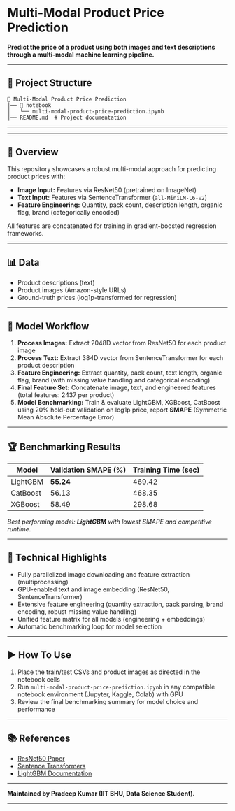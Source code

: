# Multi-Modal Product Price Prediction

**Predict the price of a product using both images and text descriptions through a multi-modal machine learning pipeline.**

---

## 📁 Project Structure
```
📂 Multi-Modal Product Price Prediction
│── 📂 notebook
│   └── multi-modal-product-price-prediction.ipynb
│── README.md  # Project documentation

```
---


---

## 📝 Overview

This repository showcases a robust multi-modal approach for predicting product prices with:

- **Image Input:** Features via ResNet50 (pretrained on ImageNet)
- **Text Input:** Features via SentenceTransformer (`all-MiniLM-L6-v2`)
- **Feature Engineering:** Quantity, pack count, description length, organic flag, brand (categorically encoded)

All features are concatenated for training in gradient-boosted regression frameworks.

---

## 📊 Data

- Product descriptions (text)
- Product images (Amazon-style URLs)
- Ground-truth prices (log1p-transformed for regression)

---

## 🚀 Model Workflow

1. **Process Images:** Extract 2048D vector from ResNet50 for each product image
2. **Process Text:** Extract 384D vector from SentenceTransformer for each product description
3. **Feature Engineering:** Extract quantity, pack count, text length, organic flag, brand (with missing value handling and categorical encoding)
4. **Final Feature Set:** Concatenate image, text, and engineered features (total features: 2437 per product)
5. **Model Benchmarking:** Train & evaluate LightGBM, XGBoost, CatBoost using 20% hold-out validation on log1p price, report **SMAPE** (Symmetric Mean Absolute Percentage Error)

---

## 🏆 Benchmarking Results

| Model      | Validation SMAPE (%)  | Training Time (sec) |
|------------|----------------------|---------------------|
| LightGBM   | **55.24**            | 469.42              |
| CatBoost   | 56.13                | 468.35              |
| XGBoost    | 58.49                | 298.68              |

*Best performing model: **LightGBM** with lowest SMAPE and competitive runtime.*

---

## 🔧 Technical Highlights

- Fully parallelized image downloading and feature extraction (multiprocessing)
- GPU-enabled text and image embedding (ResNet50, SentenceTransformer)
- Extensive feature engineering (quantity extraction, pack parsing, brand encoding, robust missing value handling)
- Unified feature matrix for all models (engineering + embeddings)
- Automatic benchmarking loop for model selection

---

## ▶️ How To Use

1. Place the train/test CSVs and product images as directed in the notebook cells
2. Run `multi-modal-product-price-prediction.ipynb` in any compatible notebook environment (Jupyter, Kaggle, Colab) with GPU
3. Review the final benchmarking summary for model choice and performance

---

## 📚 References

- [ResNet50 Paper](https://arxiv.org/abs/1512.03385)
- [Sentence Transformers](https://www.sbert.net/)
- [LightGBM Documentation](https://lightgbm.readthedocs.io/)

---

**Maintained by Pradeep Kumar (IIT BHU, Data Science Student).**

---



